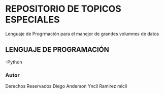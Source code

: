 # REPOSITORIO DE TOPICOS ESPECIALES

Lenguaje de Progrmación para el manejor de grandes volumnes de datos

## LENGUAJE DE PROGRAMACIÓN

-Python

### Autor

Derechos Reservados Diego Anderson Yncil Ramirez micil